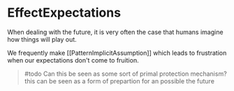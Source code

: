 # EffectExpectations

When dealing with the future, it is very often the case that humans imagine how things will play out.

We frequently make [[PatternImplicitAssumption]] which leads to frustration when our expectations don't come to fruition.

>#todo Can this be seen as some sort of primal protection mechanism? this can be seen as a form of prepartion for an possible the future
